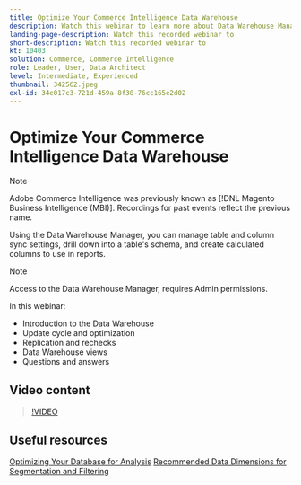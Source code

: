 ```yaml
---
title: Optimize Your Commerce Intelligence Data Warehouse
description: Watch this webinar to learn more about Data Warehouse Manager.
landing-page-description: Watch this recorded webinar to
short-description: Watch this recorded webinar to
kt: 10403
solution: Commerce, Commerce Intelligence
role: Leader, User, Data Architect
level: Intermediate, Experienced
thumbnail: 342562.jpeg
exl-id: 34e017c3-721d-459a-8f38-76cc165e2d02
---
```

# Optimize Your Commerce Intelligence Data Warehouse

>[!NOTE]
>
>Adobe Commerce Intelligence was previously known as [!DNL Magento Business Intelligence (MBI)]. Recordings for past events reflect the previous name.

Using the Data Warehouse Manager, you can manage table and column sync settings, drill down into a table's schema, and create calculated columns to use in reports.

>[!NOTE]
>
>Access to the Data Warehouse Manager, requires Admin permissions.

In this webinar:

- Introduction to the Data Warehouse
- Update cycle and optimization
- Replication and rechecks
- Data Warehouse views
- Questions and answers

## Video content

>[!VIDEO](https://video.tv.adobe.com/v/342562?quality=12&learn=on)

## Useful resources

[Optimizing Your Database for Analysis](https://experienceleague.adobe.com/docs/commerce-business-intelligence/mbi/best-practices/data/opt-db-analysis.html)
[Recommended Data Dimensions for Segmentation and Filtering](https://experienceleague.adobe.com/docs/commerce-business-intelligence/mbi/best-practices/data/segment-filter.html)
